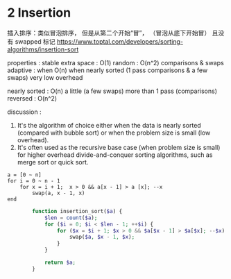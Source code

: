 # 2 Insertion

插入排序：类似冒泡排序，
但是从第二个开始“冒”，
（冒泡从底下开始冒）
且没有 swapped 标记
https://www.toptal.com/developers/sorting-algorithms/insertion-sort

properties :
    stable
    extra space : O(1)
    random : O(n^2) comparisons & swaps
    adaptive : when O(n) when nearly sorted
        (1 pass comparisons & a few swaps)
    very low overhead

nearly sorted : O(n) a little (a few swaps) more than 1 pass (comparisons)
reversed : O(n^2)

discussion :

1. It's the algorithm of choice either
    when the data is nearly sorted (compared with bubble sort)
    or when the problem size is small (low overhead).
2. It's often used as the recursive base case (when problem size is small)
    for higher overhead divide-and-conquer sorting algorithms,
    such as merge sort or quick sort.

``` pseudo code
a = [0 ~ n]
for i = 0 ~ n - 1
    for x = i + 1;  x > 0 && a[x - 1] > a [x]; --x
        swap(a, x - 1, x)
end
```

``` php
        function insertion_sort($a) {
            $len = count($a);
            for ($i = 0; $i < $len - 1; ++$i) {
                for ($x = $i + 1; $x > 0 && $a[$x - 1] > $a[$x]; --$x) {
                    swap($a, $x - 1, $x);
                }
            }

            return $a;
        }
```